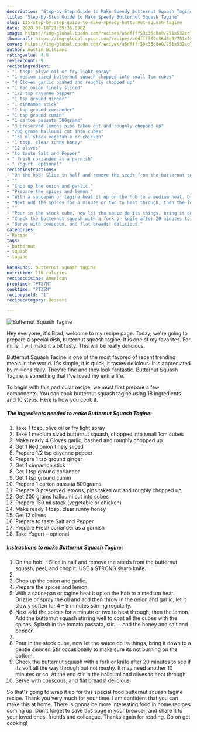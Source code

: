 ```yaml
---
description: "Step-by-Step Guide to Make Speedy Butternut Squash Tagine"
title: "Step-by-Step Guide to Make Speedy Butternut Squash Tagine"
slug: 135-step-by-step-guide-to-make-speedy-butternut-squash-tagine
date: 2020-09-18T21:59:36.096Z
image: https://img-global.cpcdn.com/recipes/a6dffff59c36d8e9/751x532cq70/butternut-squash-tagine-recipe-main-photo.jpg
thumbnail: https://img-global.cpcdn.com/recipes/a6dffff59c36d8e9/751x532cq70/butternut-squash-tagine-recipe-main-photo.jpg
cover: https://img-global.cpcdn.com/recipes/a6dffff59c36d8e9/751x532cq70/butternut-squash-tagine-recipe-main-photo.jpg
author: Austin Williams
ratingvalue: 4.8
reviewcount: 9
recipeingredient:
- "1 tbsp. olive oil or fry light spray"
- "1 medium sized butternut squash chopped into small 1cm cubes"
- "4 Cloves garlic bashed and roughly chopped up"
- "1 Red onion finely sliced"
- "1/2 tsp cayenne pepper"
- "1 tsp ground ginger"
- "1 cinnamon stick"
- "1 tsp ground coriander"
- "1 tsp ground cumin"
- "1 carton passata 500grams"
- "3 preserved lemons pips taken out and roughly chopped up"
- "200 grams halloumi cut into cubes"
- "150 ml stock vegetable or chicken"
- "1 tbsp. clear runny honey"
- "12 olives"
- "to taste Salt and Pepper"
- " Fresh coriander as a garnish"
- " Yogurt  optional"
recipeinstructions:
- "On the hob! Slice in half and remove the seeds from the butternut squash, peel, and chop it. USE a STRONG sharp knife."
- ""
- "Chop up the onion and garlic."
- "Prepare the spices and lemon."
- "With a saucepan or tagine heat it up on the hob to a medium heat. Drizzle or spray the oil and add then throw in the onion and garlic, let it slowly soften for 4 – 5 minutes stirring regularly."
- "Next add the spices for a minute or two to heat through, then the lemon. Add the butternut squash stirring well to coat all the cubes with the spices. Splash in the tomato passata, stir….. and the honey and salt and pepper."
- ""
- "Pour in the stock cube, now let the sauce do its things, bring it down to a gentle simmer. Stir occasionally to make sure its not burning on the bottom."
- "Check the butternut squash with a fork or knife after 20 minutes to see if its soft all the way through but not mushy. It may need another 10 minutes or so. At the end stir in the halloumi and olives to heat through."
- "Serve with couscous, and flat breads! delicious!"
categories:
- Recipe
tags:
- butternut
- squash
- tagine

katakunci: butternut squash tagine 
nutrition: 118 calories
recipecuisine: American
preptime: "PT27M"
cooktime: "PT35M"
recipeyield: "1"
recipecategory: Dessert

---
```



![Butternut Squash Tagine](https://img-global.cpcdn.com/recipes/a6dffff59c36d8e9/751x532cq70/butternut-squash-tagine-recipe-main-photo.jpg)

Hey everyone, it's Brad, welcome to my recipe page. Today, we're going to prepare a special dish, butternut squash tagine. It is one of my favorites. For mine, I will make it a bit tasty. This will be really delicious.

Butternut Squash Tagine is one of the most favored of recent trending meals in the world. It's simple, it is quick, it tastes delicious. It is appreciated by millions daily. They're fine and they look fantastic. Butternut Squash Tagine is something that I've loved my entire life.




To begin with this particular recipe, we must first prepare a few components. You can cook butternut squash tagine using 18 ingredients and 10 steps. Here is how you cook it.

<!--inarticleads1-->

##### The ingredients needed to make Butternut Squash Tagine:

1. Take 1 tbsp. olive oil or fry light spray
1. Take 1 medium sized butternut squash, chopped into small 1cm cubes
1. Make ready 4 Cloves garlic, bashed and roughly chopped up
1. Get 1 Red onion finely sliced
1. Prepare 1/2 tsp cayenne pepper
1. Prepare 1 tsp ground ginger
1. Get 1 cinnamon stick
1. Get 1 tsp ground coriander
1. Get 1 tsp ground cumin
1. Prepare 1 carton passata 500grams
1. Prepare 3 preserved lemons, pips taken out and roughly chopped up
1. Get 200 grams halloumi cut into cubes
1. Prepare 150 ml stock (vegetable or chicken)
1. Make ready 1 tbsp. clear runny honey
1. Get 12 olives
1. Prepare to taste Salt and Pepper
1. Prepare  Fresh coriander as a garnish
1. Take  Yogurt – optional




<!--inarticleads2-->

##### Instructions to make Butternut Squash Tagine:

1. On the hob! - Slice in half and remove the seeds from the butternut squash, peel, and chop it. USE a STRONG sharp knife.
1. 
1. Chop up the onion and garlic.
1. Prepare the spices and lemon.
1. With a saucepan or tagine heat it up on the hob to a medium heat. Drizzle or spray the oil and add then throw in the onion and garlic, let it slowly soften for 4 – 5 minutes stirring regularly.
1. Next add the spices for a minute or two to heat through, then the lemon. Add the butternut squash stirring well to coat all the cubes with the spices. Splash in the tomato passata, stir….. and the honey and salt and pepper.
1. 
1. Pour in the stock cube, now let the sauce do its things, bring it down to a gentle simmer. Stir occasionally to make sure its not burning on the bottom.
1. Check the butternut squash with a fork or knife after 20 minutes to see if its soft all the way through but not mushy. It may need another 10 minutes or so. At the end stir in the halloumi and olives to heat through.
1. Serve with couscous, and flat breads! delicious!




So that's going to wrap it up for this special food butternut squash tagine recipe. Thank you very much for your time. I am confident that you can make this at home. There is gonna be more interesting food in home recipes coming up. Don't forget to save this page in your browser, and share it to your loved ones, friends and colleague. Thanks again for reading. Go on get cooking!

